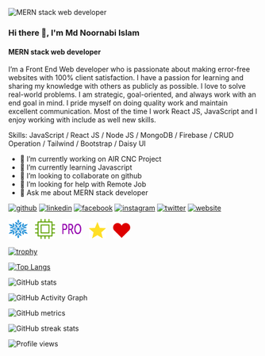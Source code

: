 ![MERN stack web developer](https://media.licdn.com/dms/image/D5616AQEOxHKCn1IBbw/profile-displaybackgroundimage-shrink_350_1400/0/1685973316632?e=1692835200&v=beta&t=tbhE7YJ_jlm9RTr3Wykyn-s3spA30c1u1ASWvOqBT-I)

### Hi there 👋, I'm Md Noornabi Islam
#### MERN stack web developer

I’m a Front End Web developer who is passionate about making error-free websites with 100% client satisfaction. I have a passion for learning and sharing my knowledge with others as publicly as possible. I love to solve real-world problems. I am strategic, goal-oriented, and always work with an end goal in mind. I pride myself on doing quality work and maintain excellent communication. Most of the time I work React JS, JavaScript and I enjoy working with include  as well new skills.

Skills: JavaScript / React JS / Node JS / MongoDB / Firebase / CRUD Operation / Tailwind / Bootstrap / Daisy UI 

- 🔭 I’m currently working on AIR CNC Project 
- 🌱 I’m currently learning Javascript 
- 👯 I’m looking to collaborate on github 
- 🤔 I’m looking for help with Remote Job 
- 💬 Ask me about MERN stack developer 


[<img src='https://cdn.jsdelivr.net/npm/simple-icons@3.0.1/icons/github.svg' alt='github' height='40'>](https://github.com/noornabi07)  [<img src='https://cdn.jsdelivr.net/npm/simple-icons@3.0.1/icons/linkedin.svg' alt='linkedin' height='40'>](https://www.linkedin.com/in/https://www.linkedin.com/in/md-noornabi-islam-0a239821b//)  [<img src='https://cdn.jsdelivr.net/npm/simple-icons@3.0.1/icons/facebook.svg' alt='facebook' height='40'>](https://www.facebook.com/https://www.facebook.com/mdnoornabiislamNK)  [<img src='https://cdn.jsdelivr.net/npm/simple-icons@3.0.1/icons/instagram.svg' alt='instagram' height='40'>](https://www.instagram.com/https://www.instagram.com/musicpromoter33//)  [<img src='https://cdn.jsdelivr.net/npm/simple-icons@3.0.1/icons/twitter.svg' alt='twitter' height='40'>](https://twitter.com/https://twitter.com/MDNurna56749656)  [<img src='https://cdn.jsdelivr.net/npm/simple-icons@3.0.1/icons/icloud.svg' alt='website' height='40'>](https://soundcloud.com/noornabiprogram07)  

<a href='https://archiveprogram.github.com/'><img src='https://raw.githubusercontent.com/acervenky/animated-github-badges/master/assets/acbadge.gif' width='40' height='40'></a> <a href='https://docs.github.com/en/developers'><img src='https://raw.githubusercontent.com/acervenky/animated-github-badges/master/assets/devbadge.gif' width='40' height='40'></a> <a href='https://github.com/pricing'><img src='https://raw.githubusercontent.com/acervenky/animated-github-badges/master/assets/pro.gif' width='40' height='40'></a> <a href='https://stars.github.com/'><img src='https://raw.githubusercontent.com/acervenky/animated-github-badges/master/assets/starbadge.gif' width='35' height='35'></a> <a href='https://docs.github.com/en/github/supporting-the-open-source-community-with-github-sponsors'><img src='https://raw.githubusercontent.com/acervenky/animated-github-badges/master/assets/sponsorbadge.gif' width='35' height='35'></a> 

[![trophy](https://github-profile-trophy.vercel.app/?username=noornabi07)](https://github.com/ryo-ma/github-profile-trophy)

[![Top Langs](https://github-readme-stats.vercel.app/api/top-langs/?username=noornabi07)](https://github.com/anuraghazra/github-readme-stats)

![GitHub stats](https://github-readme-stats.vercel.app/api?username=noornabi07&show_icons=true&count_private=true)  

![GitHub Activity Graph](https://activity-graph.herokuapp.com/graph?username=noornabi07)  

![GitHub metrics](https://metrics.lecoq.io/noornabi07)  

![GitHub streak stats](https://streak-stats.demolab.com/?user=noornabi07)  

![Profile views](https://gpvc.arturio.dev/noornabi07)  
